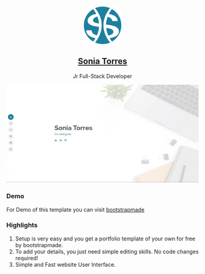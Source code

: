 <p align="center">
  <a href="https://soniatt93.github.io/">
    <img alt="Soniatt93" src="./assets/img/logo.svg" width="100" />
    <h2 align="center">Sonia Torres</h2>
  </a>
</p> 
<p align="center">Jr Full-Stack Developer</p>

![Sonia Torres Site Preview](./assets/img/screenshot.jpg)

### Demo
For Demo of this template you can visit <a href="https://bootstrapmade.com/demo/MyResume/">bootstrapmade</a> 

### Highlights
1. Setup is very easy and you get a portfolio template of your own for free by bootstrapmade.
2. To add your details, you just need simple editing skills. No code changes required!
3. Simple and Fast website User Interface.
